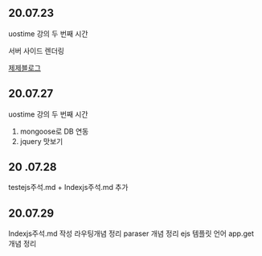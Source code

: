 ## 20.07.23
uostime 강의 두 번째 시간 

서버 사이드 렌더링 

[제제블로그](https://blog.naver.com/thwjd2717/222039697079)

## 20.07.27
uostime 강의 두 번째 시간

1. mongoose로 DB 연동
2. jquery 맛보기

## 20 .07.28

testejs주석.md + Indexjs주석.md 추가

## 20.07.29
Indexjs주석.md 작성 
라우팅개념 정리
paraser 개념 정리
ejs 템플릿 언어
app.get 개념 정리
